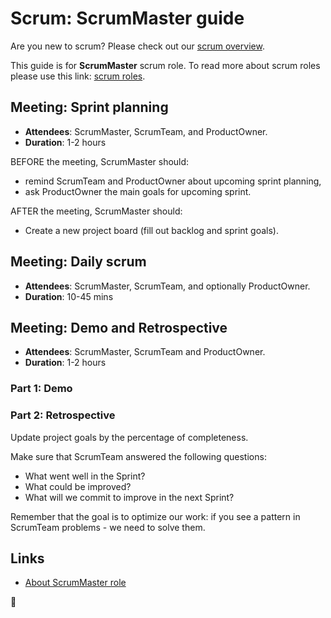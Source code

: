 # Scrum: ScrumMaster guide

Are you new to scrum? Please check out our [scrum overview](overview.md).

This guide is for **ScrumMaster** scrum role. To read more about scrum roles please use this link: [scrum roles](overview.md#scrum-roles).

## Meeting: Sprint planning

- **Attendees**: ScrumMaster, ScrumTeam, and ProductOwner.
- **Duration**: 1-2 hours

BEFORE the meeting, ScrumMaster should:

- remind ScrumTeam and ProductOwner about upcoming sprint planning,
- ask ProductOwner the main goals for upcoming sprint.

AFTER the meeting, ScrumMaster should:

- Create a new project board (fill out backlog and sprint goals).

## Meeting: Daily scrum

- **Attendees**: ScrumMaster, ScrumTeam, and optionally ProductOwner.
- **Duration**: 10-45 mins

## Meeting: Demo and Retrospective

- **Attendees**: ScrumMaster, ScrumTeam and ProductOwner.
- **Duration**: 1-2 hours

### Part 1: Demo

### Part 2: Retrospective

Update project goals by the percentage of completeness.

Make sure that ScrumTeam answered the following questions:

- What went well in the Sprint?
- What could be improved?
- What will we commit to improve in the next Sprint?

Remember that the goal is to optimize our work: if you see a pattern in ScrumTeam problems - we need to solve them.

## Links

- [About ScrumMaster role](https://www.mountaingoatsoftware.com/agile/scrum/roles/scrummaster)

🦄
